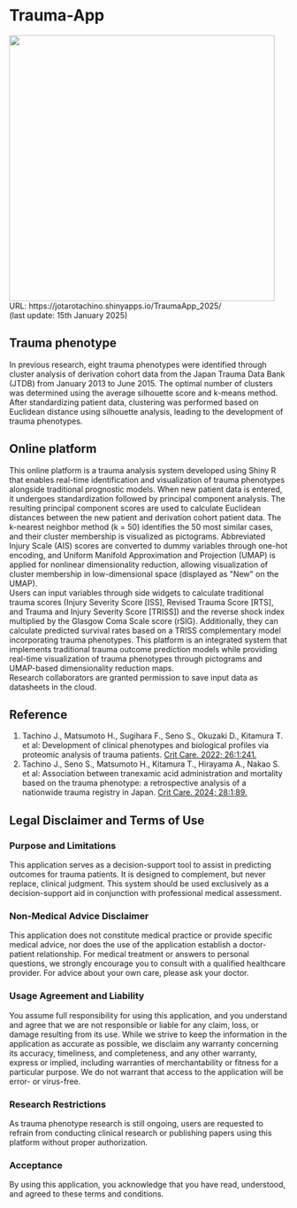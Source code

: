 # Trauma-App 
<img src="https://github.com/user-attachments/assets/7816daa4-8984-48e6-a22a-ec3a055c19fb" width="480">
URL: https://jotarotachino.shinyapps.io/TraumaApp_2025/<br/>
(last update: 15th January 2025)

## Trauma phenotype
In previous research, eight trauma phenotypes were identified through cluster analysis of derivation cohort data from the Japan Trauma Data Bank (JTDB) from January 2013 to June 2015. The optimal number of clusters was determined using the average silhouette score and k-means method. After standardizing patient data, clustering was performed based on Euclidean distance using silhouette analysis, leading to the development of trauma phenotypes.<br/>

## Online platform
This online platform is a trauma analysis system developed using Shiny R that enables real-time identification and visualization of trauma phenotypes alongside traditional prognostic models. When new patient data is entered, it undergoes standardization followed by principal component analysis. The resulting principal component scores are used to calculate Euclidean distances between the new patient and derivation cohort patient data. The k-nearest neighbor method (k = 50) identifies the 50 most similar cases, and their cluster membership is visualized as pictograms. Abbreviated Injury Scale (AIS) scores are converted to dummy variables through one-hot encoding, and Uniform Manifold Approximation and Projection (UMAP) is applied for nonlinear dimensionality reduction, allowing visualization of cluster membership in low-dimensional space (displayed as "New" on the UMAP).
 <br/>
Users can input variables through side widgets to calculate traditional trauma scores (Injury Severity Score [ISS], Revised Trauma Score [RTS], and Trauma and Injury Severity Score [TRISS]) and the reverse shock index multiplied by the Glasgow Coma Scale score (rSIG). Additionally, they can calculate predicted survival rates based on a TRISS complementary model incorporating trauma phenotypes. This platform is an integrated system that implements traditional trauma outcome prediction models while providing real-time visualization of trauma phenotypes through pictograms and UMAP-based dimensionality reduction maps.<br/>
Research collaborators are granted permission to save input data as datasheets in the cloud. <br/>

## Reference
1) Tachino J., Matsumoto H., Sugihara F., Seno S., Okuzaki D., Kitamura T. et al: Development of clinical phenotypes and biological profiles via proteomic analysis of trauma patients. [Crit Care. 2022; 26:1:241.](https://ccforum.biomedcentral.com/articles/10.1186/s13054-022-04103-z)<br/>
2) Tachino J., Seno S., Matsumoto H., Kitamura T., Hirayama A., Nakao S. et al: Association between tranexamic acid administration and mortality based on the trauma phenotype: a retrospective analysis of a nationwide trauma registry in Japan. [Crit Care. 2024; 28:1:89.](https://ccforum.biomedcentral.com/articles/10.1186/s13054-024-04871-w)

## Legal Disclaimer and Terms of Use
### Purpose and Limitations
This application serves as a decision-support tool to assist in predicting outcomes for trauma patients. It is designed to complement, but never replace, clinical judgment. This system should be used exclusively as a decision-support aid in conjunction with professional medical assessment.
### Non-Medical Advice Disclaimer
This application does not constitute medical practice or provide specific medical advice, nor does the use of the application establish a doctor-patient relationship. For medical treatment or answers to personal questions, we strongly encourage you to consult with a qualified healthcare provider. For advice about your own care, please ask your doctor.
### Usage Agreement and Liability
You assume full responsibility for using this application, and you understand and agree that we are not responsible or liable for any claim, loss, or damage resulting from its use. While we strive to keep the information in the application as accurate as possible, we disclaim any warranty concerning its accuracy, timeliness, and completeness, and any other warranty, express or implied, including warranties of merchantability or fitness for a particular purpose. We do not warrant that access to the application will be error- or virus-free.
### Research Restrictions
As trauma phenotype research is still ongoing, users are requested to refrain from conducting clinical research or publishing papers using this platform without proper authorization.
### Acceptance
By using this application, you acknowledge that you have read, understood, and agreed to these terms and conditions.
